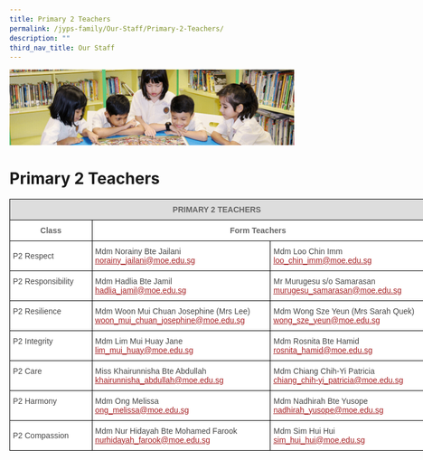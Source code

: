 ```yaml
---
title: Primary 2 Teachers
permalink: /jyps-family/Our-Staff/Primary-2-Teachers/
description: ""
third_nav_title: Our Staff
---
```

![](/images/banner.gif)

Primary 2 Teachers
==================

<style type="text/css">
.tg  {border-collapse:collapse;border-spacing:0;}
.tg td{border-color:black;border-style:solid;border-width:1px;font-family:Arial, sans-serif;font-size:14px;
  overflow:hidden;padding:10px 5px;word-break:normal;}
.tg th{border-color:black;border-style:solid;border-width:1px;font-family:Arial, sans-serif;font-size:14px;
  font-weight:normal;overflow:hidden;padding:10px 5px;word-break:normal;}
.tg .tg-20fz{background-color:#FFF;color:#A52023;text-align:left;vertical-align:top}
.tg .tg-fwnj{background-color:#FFF;color:#454545;text-align:left;vertical-align:top}
.tg .tg-feqv{background-color:#DDD;color:#666;font-weight:bold;text-align:center;vertical-align:middle}
.tg .tg-imtz{background-color:#FFF;color:#666;font-weight:bold;text-align:center;vertical-align:top}
.tg .tg-sdzj{background-color:#FFF;color:#454545;text-align:left;vertical-align:middle}
</style>
<table class="tg" style="undefined;table-layout: fixed; width: 734px">
<colgroup>
<col style="width: 146px">
<col style="width: 316px">
<col style="width: 272px">
</colgroup>
<thead>
  <tr>
    <th class="tg-feqv" colspan="3"><span style="color:#666;background-color:#DDD">PRIMARY 2 TEACHERS</span></th>
  </tr>
</thead>
<tbody>
  <tr>
    <td class="tg-imtz">Class</td>
    <td class="tg-imtz" colspan="2">Form Teachers</td>
  </tr>
  <tr>
    <td class="tg-sdzj">P2 Respect</td>
    <td class="tg-sdzj">Mdm Norainy Bte Jailani<br><a href="mailto:norainy_jailani@moe.edu.sg"><span style="text-decoration:underline;color:#A52023">norainy_jailani@moe.edu.sg</span></a> </td>
    <td class="tg-sdzj">Mdm Loo Chin Imm<br><a href="mailto:loo_chin_imm@moe.edu.sg"><span style="text-decoration:underline;color:#A52023">loo_chin_imm@moe.edu.sg</span></a> </td>
  </tr>
  <tr>
    <td class="tg-fwnj">P2 Responsibility </td>
    <td class="tg-sdzj">Mdm Hadlia Bte Jamil<br><a href="mailto:hadlia_jamil@moe.edu.sg"><span style="text-decoration:underline;color:#A52023">hadlia_jamil@moe.edu.sg</span></a> </td>
    <td class="tg-sdzj">Mr Murugesu s/o Samarasan<br><a href="mailto:murugesu_samarasan@moe.edu.sg"><span style="text-decoration:underline;color:#A52023">murugesu_samarasan@moe.edu.sg</span></a> </td>
  </tr>
  <tr>
    <td class="tg-fwnj">P2 Resilience</td>
    <td class="tg-sdzj">Mdm Woon Mui Chuan Josephine (Mrs Lee)<br><a href="mailto:woon_mui_chuan_josephine@moe.edu.sg"><span style="text-decoration:underline;color:#A52023">woon_mui_chuan_josephine@moe.edu.sg</span></a><br></td>
    <td class="tg-fwnj"><span style="background-color:initial">Mdm Wong Sze Yeun (Mrs Sarah Quek)</span><br><a href="mailto:wong_sze_yeun@moe.edu.sg" target="_blank" rel="noopener noreferrer"><span style="text-decoration:underline;color:#A52023;background-color:initial">wong_sze_yeun@moe.edu.sg</span></a><br></td>
  </tr>
  <tr>
    <td class="tg-fwnj">P2 Integrity</td>
    <td class="tg-20fz"><span style="color:#454545">Mdm Lim Mui Huay Jane</span><br><a href="mailto:lim_mui_huay@moe.edu.sg" target="_blank" rel="noopener noreferrer"><span style="text-decoration:underline;color:#A52023">lim_mui_huay@moe.edu.sg</span></a><br></td>
    <td class="tg-20fz"><span style="color:#454545">Mdm Rosnita Bte Hamid</span><br><a href="mailto:rosnita_hamid@moe.edu.sg" target="_blank" rel="noopener noreferrer"><span style="text-decoration:underline;color:#A52023">rosnita_hamid@moe.edu.sg</span></a><br></td>
  </tr>
  <tr>
    <td class="tg-fwnj">P2 Care</td>
    <td class="tg-sdzj">Miss Khairunnisha Bte Abdullah<br><a href="mailto:khairunnisha_abdullah@moe.edu.sg"><span style="text-decoration:underline;color:#A52023">khairunnisha_abdullah@moe.edu.sg</span></a><br></td>
    <td class="tg-20fz"><span style="color:#454545">Mdm Chiang Chih-Yi Patricia</span><br><a href="mailto:chiang_chih-yi_patricia@moe.edu.sg" target="_blank" rel="noopener noreferrer"><span style="text-decoration:underline;color:#A52023">chiang_chih-yi_patricia@moe.edu.sg</span></a><br></td>
  </tr>
  <tr>
    <td class="tg-fwnj">P2 Harmony</td>
    <td class="tg-20fz"><span style="color:#454545">Mdm Ong Melissa</span><br><a href="mailto:ong_melissa@moe.edu.sg" target="_blank" rel="noopener noreferrer"><span style="text-decoration:underline;color:#A52023">ong_melissa@moe.edu.sg</span></a><br></td>
    <td class="tg-20fz"><span style="color:#454545">Mdm Nadhirah Bte Yusope</span><br><a href="mailto:nadhirah_yusope@moe.edu.sg" target="_blank" rel="noopener noreferrer"><span style="text-decoration:underline;color:#A52023">nadhirah_yusope@moe.edu.sg</span></a><br></td>
  </tr>
  <tr>
    <td class="tg-sdzj">P2 Compassion</td>
    <td class="tg-sdzj">Mdm Nur Hidayah Bte Mohamed Farook<br><a href="mailto:nurhidayah_farook@moe.edu.sg"><span style="text-decoration:underline;color:#A52023">nurhidayah_farook@moe.edu.sg</span></a></td>
    <td class="tg-sdzj">Mdm Sim Hui Hui<br><a href="mailto:sim_hui_hui@moe.edu.sg"><span style="text-decoration:underline;color:#A52023">sim_hui_hui@moe.edu.sg</span></a> </td>
  </tr>
</tbody>
</table>